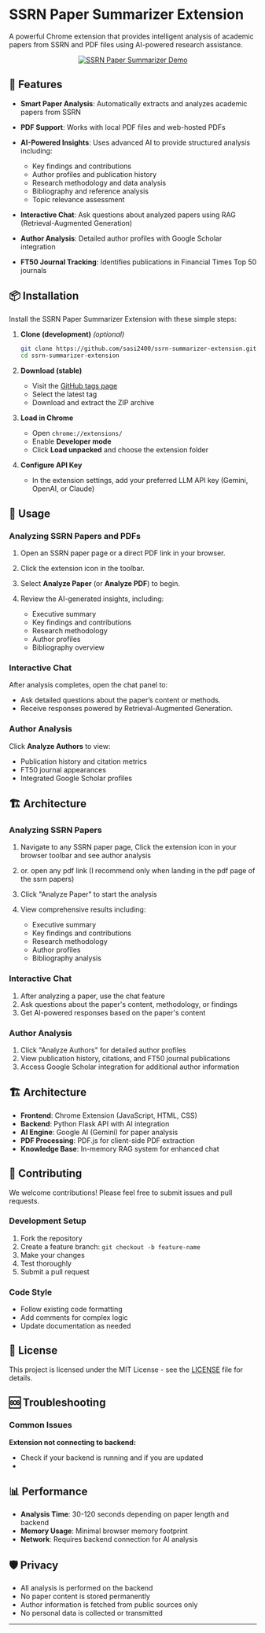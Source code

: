# SSRN Paper Summarizer Extension

A powerful Chrome extension that provides intelligent analysis of academic papers from SSRN and PDF files using AI-powered research assistance.


<p align="center">
  <a href="https://youtu.be/PwXn94MjdpY">
    <img src="https://img.youtube.com/vi/PwXn94MjdpY/0.jpg" alt="SSRN Paper Summarizer Demo">
  </a>
</p>


## 🚀 Features

* **Smart Paper Analysis**: Automatically extracts and analyzes academic papers from SSRN

* **PDF Support**: Works with local PDF files and web-hosted PDFs

* **AI-Powered Insights**: Uses advanced AI to provide structured analysis including:

  * Key findings and contributions
  * Author profiles and publication history
  * Research methodology and data analysis
  * Bibliography and reference analysis
  * Topic relevance assessment

* **Interactive Chat**: Ask questions about analyzed papers using RAG (Retrieval-Augmented Generation)

* **Author Analysis**: Detailed author profiles with Google Scholar integration

* **FT50 Journal Tracking**: Identifies publications in Financial Times Top 50 journals


## 📦 Installation

Install the SSRN Paper Summarizer Extension with these simple steps:

1. **Clone (development)** *(optional)*

   ```bash
   git clone https://github.com/sasi2400/ssrn-summarizer-extension.git
   cd ssrn-summarizer-extension
   ```
2. **Download (stable)**

   * Visit the [GitHub tags page](https://github.com/sasi2400/ssrn-summarizer-extension/tags)
   * Select the latest tag
   * Download and extract the ZIP archive
3. **Load in Chrome**

   * Open `chrome://extensions/`
   * Enable **Developer mode**
   * Click **Load unpacked** and choose the extension folder
4. **Configure API Key**

   * In the extension settings, add your preferred LLM API key (Gemini, OpenAI, or Claude)

## 🎯 Usage

### Analyzing SSRN Papers and PDFs

1. Open an SSRN paper page or a direct PDF link in your browser.
2. Click the extension icon in the toolbar.
3. Select **Analyze Paper** (or **Analyze PDF**) to begin.
4. Review the AI-generated insights, including:

   * Executive summary
   * Key findings and contributions
   * Research methodology
   * Author profiles
   * Bibliography overview

### Interactive Chat

After analysis completes, open the chat panel to:

* Ask detailed questions about the paper’s content or methods.
* Receive responses powered by Retrieval-Augmented Generation.

### Author Analysis

Click **Analyze Authors** to view:

* Publication history and citation metrics
* FT50 journal appearances
* Integrated Google Scholar profiles

## 🏗️ Architecture

### Analyzing SSRN Papers

1. Navigate to any SSRN paper page, Click the extension icon in your browser toolbar and see author analysis 
2. or. open any pdf link (I recommend only when landing in the pdf page of the ssrn papers)
3. Click "Analyze Paper" to start the analysis
4. View comprehensive results including:

   * Executive summary
   * Key findings and contributions
   * Research methodology
   * Author profiles
   * Bibliography analysis

### Interactive Chat

1. After analyzing a paper, use the chat feature
2. Ask questions about the paper's content, methodology, or findings
3. Get AI-powered responses based on the paper's content

### Author Analysis

1. Click "Analyze Authors" for detailed author profiles
2. View publication history, citations, and FT50 journal publications
3. Access Google Scholar integration for additional author information

## 🏗️ Architecture

* **Frontend**: Chrome Extension (JavaScript, HTML, CSS)
* **Backend**: Python Flask API with AI integration
* **AI Engine**: Google AI (Gemini) for paper analysis
* **PDF Processing**: PDF.js for client-side PDF extraction
* **Knowledge Base**: In-memory RAG system for enhanced chat

## 🤝 Contributing

We welcome contributions! Please feel free to submit issues and pull requests.

### Development Setup

1. Fork the repository
2. Create a feature branch: `git checkout -b feature-name`
3. Make your changes
4. Test thoroughly
5. Submit a pull request

### Code Style

* Follow existing code formatting
* Add comments for complex logic
* Update documentation as needed

## 📄 License

This project is licensed under the MIT License - see the [LICENSE](LICENSE) file for details.

## 🆘 Troubleshooting

### Common Issues

**Extension not connecting to backend:**

* Check if your backend is running and if you are updated
*

## 📊 Performance

* **Analysis Time**: 30-120 seconds depending on paper length and backend
* **Memory Usage**: Minimal browser memory footprint
* **Network**: Requires backend connection for AI analysis

## 🛡️ Privacy

* All analysis is performed on the backend
* No paper content is stored permanently
* Author information is fetched from public sources only
* No personal data is collected or transmitted

---
